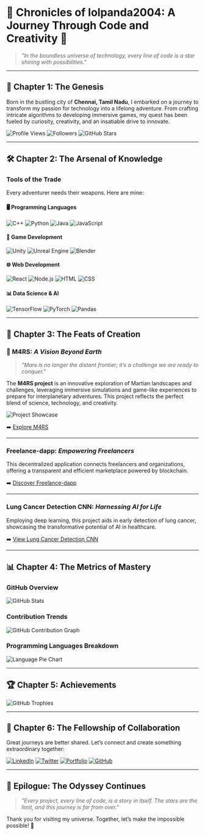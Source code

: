 # 🌌 Chronicles of lolpanda2004: A Journey Through Code and Creativity 🌌

> *"In the boundless universe of technology, every line of code is a star shining with possibilities."*

---

## 🌟 Chapter 1: The Genesis

Born in the bustling city of **Chennai, Tamil Nadu**, I embarked on a journey to transform my passion for technology into a lifelong adventure. From crafting intricate algorithms to developing immersive games, my quest has been fueled by curiosity, creativity, and an insatiable drive to innovate.

![Profile Views](https://komarev.com/ghpvc/?username=lolpanda2004&color=brightgreen&style=flat-square)
![Followers](https://img.shields.io/github/followers/lolpanda2004?style=flat-square&color=blue)
![GitHub Stars](https://img.shields.io/github/stars/lolpanda2004?style=flat-square&color=yellow)

---

## 🛠️ Chapter 2: The Arsenal of Knowledge

### Tools of the Trade
Every adventurer needs their weapons. Here are mine:

#### 🖥️ Programming Languages
![C++](https://img.shields.io/badge/C++-00599C?style=flat-square&logo=c%2B%2B&logoColor=white)
![Python](https://img.shields.io/badge/Python-3776AB?style=flat-square&logo=python&logoColor=white)
![Java](https://img.shields.io/badge/Java-007396?style=flat-square&logo=java&logoColor=white)
![JavaScript](https://img.shields.io/badge/JavaScript-F7DF1E?style=flat-square&logo=javascript&logoColor=black)

#### 🎨 Game Development
![Unity](https://img.shields.io/badge/Unity-100000?style=flat-square&logo=unity&logoColor=white)
![Unreal Engine](https://img.shields.io/badge/Unreal-313131?style=flat-square&logo=unreal-engine&logoColor=white)
![Blender](https://img.shields.io/badge/Blender-F5792A?style=flat-square&logo=blender&logoColor=white)

#### 🌐 Web Development
![React](https://img.shields.io/badge/React-20232A?style=flat-square&logo=react&logoColor=61DAFB)
![Node.js](https://img.shields.io/badge/Node.js-339933?style=flat-square&logo=node.js&logoColor=white)
![HTML](https://img.shields.io/badge/HTML-E34F26?style=flat-square&logo=html5&logoColor=white)
![CSS](https://img.shields.io/badge/CSS-1572B6?style=flat-square&logo=css3&logoColor=white)

#### 📊 Data Science & AI
![TensorFlow](https://img.shields.io/badge/TensorFlow-FF6F00?style=flat-square&logo=tensorflow&logoColor=white)
![PyTorch](https://img.shields.io/badge/PyTorch-EE4C2C?style=flat-square&logo=pytorch&logoColor=white)
![Pandas](https://img.shields.io/badge/Pandas-150458?style=flat-square&logo=pandas&logoColor=white)

---

## 🌌 Chapter 3: The Feats of Creation

### **🚀 M4RS**: *A Vision Beyond Earth*
> *"Mars is no longer the distant frontier; it’s a challenge we are ready to conquer."*

The **M4RS project** is an innovative exploration of Martian landscapes and challenges, leveraging immersive simulations and game-like experiences to prepare for interplanetary adventures. This project reflects the perfect blend of science, technology, and creativity.

![Project Showcase](https://github-readme-stats.vercel.app/api/pin/?username=lolpanda2004&repo=M4RS&theme=radical)

➡️ [Explore M4RS](https://github.com/lolpanda2004/M4RS)

---

### **Freelance-dapp**: *Empowering Freelancers*
This decentralized application connects freelancers and organizations, offering a transparent and efficient marketplace powered by blockchain.

➡️ [Discover Freelance-dapp](https://github.com/lolpanda2004/Freelance-dapp)

---

### **Lung Cancer Detection CNN**: *Harnessing AI for Life*
Employing deep learning, this project aids in early detection of lung cancer, showcasing the transformative potential of AI in healthcare.

➡️ [View Lung Cancer Detection CNN](https://github.com/lolpanda2004/Lung-Cancer-Detection-CNN)

---

## 📊 Chapter 4: The Metrics of Mastery

### GitHub Overview
![GitHub Stats](https://github-readme-stats.vercel.app/api?username=lolpanda2004&show_icons=true&theme=radical)

### Contribution Trends
![GitHub Contribution Graph](https://activity-graph.herokuapp.com/graph?username=lolpanda2004&theme=redical)

### Programming Languages Breakdown
![Language Pie Chart](https://github-readme-stats.vercel.app/api/top-langs/?username=lolpanda2004&layout=compact&theme=radical)

---

## 🏆 Chapter 5: Achievements

![GitHub Trophies](https://github-profile-trophy.vercel.app/?username=lolpanda2004&theme=radical&margin-w=10)

---

## 🤝 Chapter 6: The Fellowship of Collaboration

Great journeys are better shared. Let’s connect and create something extraordinary together:

[![LinkedIn](https://img.shields.io/badge/LinkedIn-Connect-blue?style=flat-square&logo=linkedin)](https://www.linkedin.com/in/lathika-devanand/)
[![Twitter](https://img.shields.io/badge/Twitter-Follow-blue?style=flat-square&logo=twitter)](https://twitter.com/lolpanda2004)
[![Portfolio](https://img.shields.io/badge/Portfolio-Explore-orange?style=flat-square&logo=google-chrome)](https://lathikadevanand.dev/)
[![GitHub](https://img.shields.io/badge/GitHub-Follow-black?style=flat-square&logo=github)](https://github.com/lolpanda2004)

---

## 🌠 Epilogue: The Odyssey Continues

> *"Every project, every line of code, is a story in itself. The stars are the limit, and this journey is far from over."*

Thank you for visiting my universe. Together, let’s make the impossible possible! 🚀
